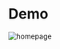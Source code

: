# Demo
![homepage](https://github.com/user-attachments/assets/3da16d2d-2781-40d1-b5a0-bdde2a12102f)
